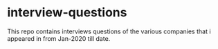 # interview-questions
This repo contains interviews questions of the various companies that i appeared in from Jan-2020 till date.
